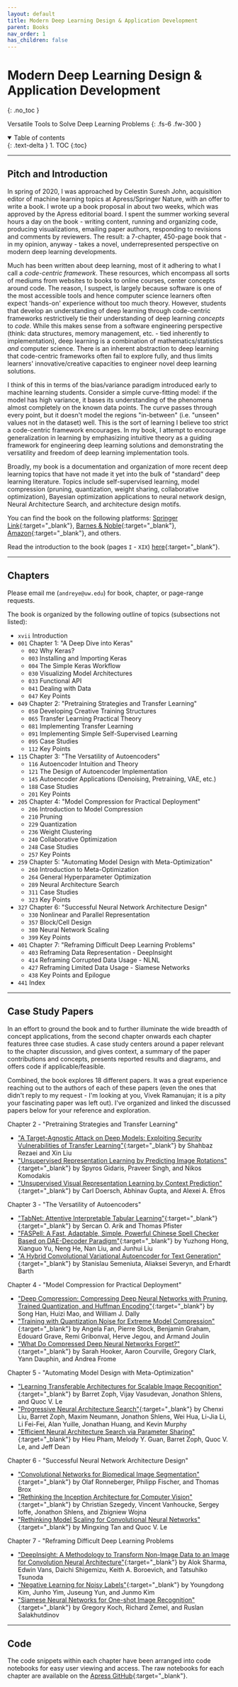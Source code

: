 ```yaml
---
layout: default
title: Modern Deep Learning Design & Application Development
parent: Books
nav_order: 1
has_children: false
---
```


# Modern Deep Learning Design & Application Development
{: .no_toc }

Versatile Tools to Solve Deep Learning Problems
{: .fs-6 .fw-300 }

<details open markdown="block">
  <summary>
    Table of contents
  </summary>
  {: .text-delta }
1. TOC
{:toc}
</details>

---

## Pitch and Introduction

In spring of 2020, I was approached by Celestin Suresh John, acquisition editor of machine learning topics at Apress/Springer Nature, with an offer to write a book. I wrote up a book proposal in about two weeks, which was approved by the Apress editorial board. I spent the summer working several hours a day on the book - writing content, running and organizing code, producing visualizations, emailing paper authors, responding to revisions and comments by reviewers. The result: a 7-chapter, 450-page book that - in my opinion, anyway - takes a novel, underrepresented perspective on modern deep learning developments.

Much has been written about deep learning, most of it adhering to what I call a *code-centric framework*. These resources, which encompass all sorts of mediums from websites to books to online courses, center concepts around code. The reason, I suspect, is largely because software is one of the most accessible tools and hence computer science learners often expect 'hands-on' experience without too much theory. However, students that develop an understanding of deep learning through code-centric frameworks restrictively tie their understanding of deep learning *concepts* to *code*. While this makes sense from a software engineering perspective (think: data structures, memory management, etc. - tied inherently to implementation), deep learning is a combination of mathematics/statistics *and* computer science. There is an inherent abstraction to deep learning that code-centric frameworks often fail to explore fully, and thus limits learners' innovative/creative capacities to engineer novel deep learning solutions.

I think of this in terms of the bias/variance paradigm introduced early to machine learning students. Consider a simple curve-fitting model: if the model has high variance, it bases its understanding of the phenomena almost completely on the known data points. The curve passes through every point, but it doesn't model the regions "in-between" (i.e. "unseen" values not in the dataset) well. This is the sort of learning I believe too strict a code-centric framework encourages. In my book, I attempt to encourage generalization in learning by emphasizing intuitive theory as a guiding framework for engineering deep learning solutions and demonstrating the versatility and freedom of deep learning implementation tools.

Broadly, my book is a documentation and organization of more recent deep learning topics that have not made it yet into the bulk of "standard" deep learning literature. Topics include self-supervised learning, model compression (pruning, quantization, weight sharing, collaborative optimization), Bayesian optimization applications to neural network design, Neural Architecture Search, and architecture design motifs.

You can find the book on the following platforms: [Springer Link](https://link.springer.com/book/10.1007/978-1-4842-7413-2#toc){:target="_blank"}, [Barnes & Noble](https://www.barnesandnoble.com/w/modern-deep-learning-design-and-application-development-andre-ye/1139992754){:target="_blank"}, [Amazon](https://www.amazon.com/Modern-Learning-Design-Application-Development/dp/1484274121){:target="_blank"}, and others.

Read the introduction to the book (pages `I` - `XIX`) [here](https://link.springer.com/content/pdf/bfm%3A978-1-4842-7413-2%2F1.pdf){:target="_blank"}.
  
---

## Chapters
Please email me (`andreye@uw.edu`) for book, chapter, or page-range requests.

The book is organized by the following outline of topics (subsections not listed):
- `xvii` Introduction
- `001` Chapter 1: "A Deep Dive into Keras"
  - `002` Why Keras?
  - `003` Installing and Importing Keras
  - `004` The Simple Keras Workflow
  - `030` Visualizing Model Architectures
  - `033` Functional API
  - `041` Dealing with Data
  - `047` Key Points
- `049` Chapter 2: "Pretraining Strategies and Transfer Learning"
  - `050` Developing Creative Training Structures
  - `065` Transfer Learning Practical Theory
  - `081` Implementing Transfer Learning
  - `091` Implementing Simple Self-Supervised Learning
  - `095` Case Studies
  - `112` Key Points
- `115` Chapter 3: "The Versatility of Autoencoders"
  - `116` Autoencoder Intuition and Theory
  - `121` The Design of Autoencoder Implementation
  - `145` Autoencoder Applications (Denoising, Pretraining, VAE, etc.)
  - `188` Case Studies
  - `201` Key Points
- `205` Chapter 4: "Model Compression for Practical Deployment"
  - `206` Introduction to Model Compression
  - `210` Pruning
  - `229` Quantization
  - `236` Weight Clustering
  - `240` Collaborative Optimization
  - `248` Case Studies
  - `257` Key Points
- `259` Chapter 5: "Automating Model Design with Meta-Optimization"
  - `260` Introduction to Meta-Optimization
  - `264` General Hyperparameter Optimization
  - `289` Neural Architecture Search
  - `311` Case Studies
  - `323` Key Points
- `327` Chapter 6: "Successful Neural Network Architecture Design"
  - `330` Nonlinear and Parallel Representation
  - `357` Block/Cell Design
  - `380` Neural Network Scaling
  - `399` Key Points
- `401` Chapter 7: "Reframing Difficult Deep Learning Problems"
  - `403` Reframing Data Representation - DeepInsight
  - `414` Reframing Corrupted Data Usage - NLNL
  - `427` Reframing Limited Data Usage - Siamese Networks
  - `438` Key Points and Epilogue
- `441` Index 

---

## Case Study Papers
In an effort to ground the book and to further illuminate the wide breadth of concept applications, from the second chapter onwards each chapter features three case studies. A case study centers around a paper relevant to the chapter discussion, and gives context, a summary of the paper contributions and concepts, presents reported results and diagrams, and offers code if applicable/feasible.

Combined, the book explores 18 different papers. It was a great experience reaching out to the authors of each of these papers (even the ones that didn't reply to my request - I'm looking at you, Vivek Ramanujan; it is a pity your fascinating paper was left out). I've organized and linked the discussed papers below for your reference and exploration.

Chapter 2 - "Pretraining Strategies and Transfer Learning"
- ["A Target-Agnostic Attack on Deep Models: Exploiting Security Vulnerabilities of Transfer Learning"](https://arxiv.org/abs/1904.04334){:target="_blank"} by Shahbaz Rezaei and Xin Liu
- ["Unsupervised Representation Learning by Predicting Image Rotations"](https://arxiv.org/abs/1803.07728){:target="_blank"} by Spyros Gidaris, Praveer Singh, and Nikos Komodakis
- ["Unsupervised Visual Representation Learning by Context Prediction"](https://arxiv.org/abs/1505.05192){:target="_blank"} by Carl Doersch, Abhinav Gupta, and Alexei A. Efros

Chapter 3 - "The Versatility of Autoencoders"
- ["TabNet: Attentive Interpretable Tabular Learning"](https://arxiv.org/abs/1908.07442){:target="_blank"}{:target="_blank"} by Sercan O. Arik and Thomas Pfister
- ["FASPell: A Fast, Adaptable, Simple, Powerful Chinese Spell Checker Based on DAE-Decoder Paradigm"](https://aclanthology.org/D19-5522/){:target="_blank"} by Yuzhong Hong, Xianguo Yu, Neng He, Nan Liu, and Junhui Liu
- ["A Hybrid Convolutional Variational Autoencoder for Text Generation"](https://arxiv.org/abs/1702.02390){:target="_blank"} by Stanislau Semeniuta, Aliaksei Severyn, and Erhardt Barth

Chapter 4 - "Model Compression for Practical Deployment"
- ["Deep Compression: Compressing Deep Neural Networks with Pruning, Trained Quantization, and Huffman Encoding"](https://arxiv.org/abs/1510.00149){:target="_blank"} by Song Han, Huizi Mao, and William J. Dally
- ["Training with Quantization Noise for Extreme Model Compression"](https://arxiv.org/abs/2004.07320){:target="_blank"} by Angela Fan, Pierre Stock, Benjamin Graham, Edouard Grave, Remi Gribonval, Herve Jegou, and Armand Joulin
- ["What Do Compressed Deep Neural Networks Forget?"](https://arxiv.org/abs/1911.05248){:target="_blank"} by Sarah Hooker, Aaron Courville, Gregory Clark, Yann Dauphin, and Andrea Frome

Chapter 5 - "Automating Model Design with Meta-Optimization"
- ["Learning Transferable Architectures for Scalable Image Recognition"](https://arxiv.org/abs/1707.07012){:target="_blank"} by Barret Zoph, Vijay Vasudevan, Jonathon Shlens, and Quoc V. Le
- ["Progressive Neural Architecture Search"](https://arxiv.org/abs/1712.00559){:target="_blank"} by Chenxi Liu, Barret Zoph, Maxim Neumann, Jonathon Shlens, Wei Hua, Li-Jia Li, Li Fei-Fei, Alan Yuille, Jonathan Huang, and Kevin Murphy
- ["Efficient Neural Architecture Search via Parameter Sharing"](https://arxiv.org/abs/1802.03268){:target="_blank"} by Hieu Pham, Melody Y. Guan, Barret Zoph, Quoc V. Le, and Jeff Dean

Chapter 6 - "Successful Neural Network Architecture Design"
- ["Convolutional Networks for Biomedical Image Segmentation"](https://arxiv.org/abs/1505.04597){:target="_blank"} by Olaf Ronneberger, Philipp Fischer, and Thomas Brox
- ["Rethinking the Inception Architecture for Computer Vision"](https://arxiv.org/abs/1512.00567){:target="_blank"} by Christian Szegedy, Vincent Vanhoucke, Sergey Ioffe, Jonathon Shlens, and Zbigniew Wojna
- ["Rethinking Model Scaling for Convolutional Neural Networks"](https://arxiv.org/abs/1905.11946){:target="_blank"} by Mingxing Tan and Quoc V. Le

Chapter 7 - "Reframing Difficult Deep Learning Problems
- ["DeepInsight: A Methodology to Transform Non-Image Data to an Image for Convolution Neural Architecture"](https://www.nature.com/articles/s41598-019-47765-6){:target="_blank"} by Alok Sharma, Edwin Vans, Daichi Shigemizu, Keith A. Boroevich, and Tatsuhiko Tsunoda
- ["Negative Learning for Noisy Labels"](https://arxiv.org/abs/1908.07387){:target="_blank"} by Youngdong Kim, Junho Yim, Juseung Yun, and Junmo Kim
- ["Siamese Neural Networks for One-shot Image Recognition"](https://www.cs.cmu.edu/~rsalakhu/papers/oneshot1.pdf){:target="_blank"} by Gregory Koch, Richard Zemel, and Ruslan Salakhutdinov

---

## Code
The code snippets within each chapter have been arranged into code notebooks for easy user viewing and access. The raw notebooks for each chapter are available on the [Apress GitHub](https://github.com/Apress/Modern-Deep-Learning-Design-and-Application-Development-){:target="_blank"}.
